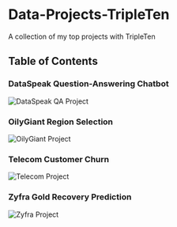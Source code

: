 # Data-Projects-TripleTen
A collection of my top projects with TripleTen

## Table of Contents

### DataSpeak Question-Answering Chatbot
![DataSpeak QA Project](https://github.com/jnorfolk/Data-Projects-TripleTen/tree/main/DataSpeak%20QA)

### OilyGiant Region Selection
![OilyGiant Project](https://github.com/jnorfolk/Data-Projects-TripleTen/tree/main/OilyGiant%20Region%20Selection)

### Telecom Customer Churn
![Telecom Project](https://github.com/jnorfolk/Data-Projects-TripleTen/tree/main/Telecom%20Customer%20Churn)

### Zyfra Gold Recovery Prediction
![Zyfra Project](https://github.com/jnorfolk/Data-Projects-TripleTen/tree/main/Zyfra%20Gold%20Recovery)